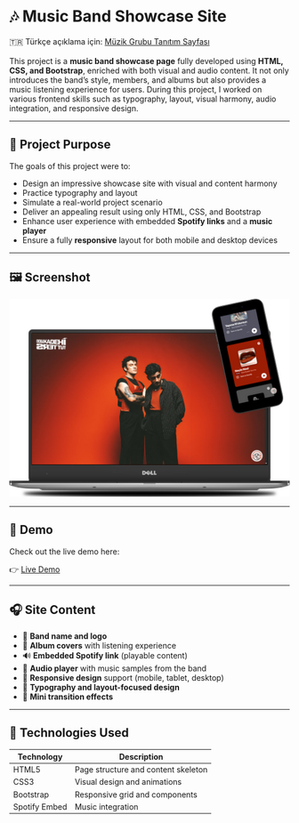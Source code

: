 # 🎶 Music Band Showcase Site

🇹🇷 Türkçe açıklama için: [Müzik Grubu Tanıtım Sayfası](./README_TR.md#muzik-grubu-tanitim-sayfasi)<br><br>
This project is a **music band showcase page** fully developed using **HTML, CSS, and Bootstrap**, enriched with both visual and audio content. It not only introduces the band’s style, members, and albums but also provides a music listening experience for users. During this project, I worked on various frontend skills such as typography, layout, visual harmony, audio integration, and responsive design.

---

## 🎯 Project Purpose

The goals of this project were to:  
- Design an impressive showcase site with visual and content harmony  
- Practice typography and layout  
- Simulate a real-world project scenario  
- Deliver an appealing result using only HTML, CSS, and Bootstrap  
- Enhance user experience with embedded **Spotify links** and a **music player**  
- Ensure a fully **responsive** layout for both mobile and desktop devices  

---

## 🖼️ Screenshot

![Music Band Site](./images/muzik-grubu-tanitimi.png)

---

## 🔗 Demo

Check out the live demo here:

👉 [Live Demo](https://tugce.42web.io)

---

## 🎧 Site Content

- 🎵 **Band name and logo**  
- 💽 **Album covers** with listening experience  
- 🔊 **Embedded Spotify link** (playable content)  
- 🎼 **Audio player** with music samples from the band  
- 📱 **Responsive design** support (mobile, tablet, desktop)  
- 🎨 **Typography and layout-focused design**  
- 🌈 **Mini transition effects**  

---

## 🔧 Technologies Used

| Technology     | Description                          |
| -------------- | ------------------------------------ |
| HTML5           | Page structure and content skeleton  |
| CSS3            | Visual design and animations         |
| Bootstrap       | Responsive grid and components       |
| Spotify Embed   | Music integration                    |
